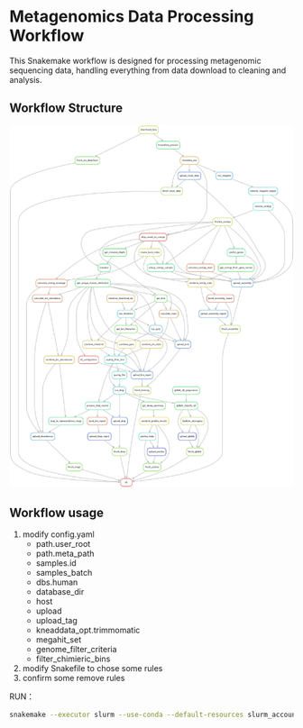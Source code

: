 # Metagenomics Data Processing Workflow

This Snakemake workflow is designed for processing metagenomic sequencing data, handling everything from data download to cleaning and analysis.

## Workflow Structure

<img src="images/rulegraph.png" alt="workflow" width="800"/>

## Workflow usage

1. modify config.yaml
	-	path.user_root
	-	path.meta_path
	-	samples.id
	-	samples_batch
	-	dbs.human
	-	database_dir
	-	host
	-	upload
	-	upload_tag
	-	kneaddata_opt.trimmomatic
	-	megahit_set
	-	genome_filter_criteria
	-	filter_chimieric_bins
2. modify Snakefile to chose some rules
3. confirm some remove rules

RUN：

```bash
snakemake --executor slurm --use-conda --default-resources slurm_account=<SLURM ACCOUNT> slurm_partition=<SLURM PARTITION> -j <TASK COUNT> --resources download_slots=<NUM> upload_slots=<NUM>
```

